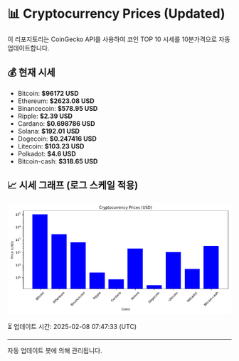 
# 📊 Cryptocurrency Prices (Updated)

이 리포지토리는 CoinGecko API를 사용하여 코인 TOP 10 시세를 10분가격으로 자동 업데이트합니다.

## 💰 현재 시세
- Bitcoin: **$96172 USD**
- Ethereum: **$2623.08 USD**
- Binancecoin: **$578.95 USD**
- Ripple: **$2.39 USD**
- Cardano: **$0.698786 USD**
- Solana: **$192.01 USD**
- Dogecoin: **$0.247416 USD**
- Litecoin: **$103.23 USD**
- Polkadot: **$4.6 USD**
- Bitcoin-cash: **$318.65 USD**

## 📈 시세 그래프 (로그 스케일 적용)
![Crypto Prices](crypto_prices.png)

⏳ 업데이트 시간: 2025-02-08 07:47:33 (UTC)

---
자동 업데이트 봇에 의해 관리됩니다.
